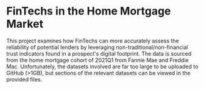 # FinTechs in the Home Mortgage Market

This project examines how FinTechs can more accurately assess the reliability of potential lenders by leveraging non-traditional/non-financial trust indicators found in a prospect's digital footprint. The data is sourced from the home mortgage cohort of 2021Q1 from Fannie Mae and Freddie Mac. Unfortunately, the datasets involved are far too large to be uploaded to GitHub (>1GB), but sections of the relevant datasets can be viewed in the provided files.
